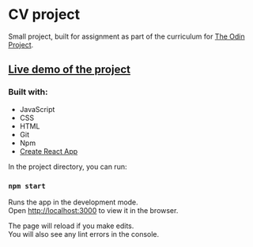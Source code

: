 # CV project

Small project, built for assignment as part of the curriculum for [The Odin Project](https://www.theodinproject.com/).

## [Live demo of the project](https://sebapkfd.github.io/memory-card/)

### Built with: 
* JavaScript
* CSS
* HTML
* Git
* Npm
* [Create React App](https://github.com/facebook/create-react-app)

In the project directory, you can run:

### `npm start`

Runs the app in the development mode.\
Open [http://localhost:3000](http://localhost:3000) to view it in the browser.

The page will reload if you make edits.\
You will also see any lint errors in the console.